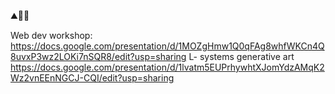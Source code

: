 ⛰️👀🧾

Web dev workshop: https://docs.google.com/presentation/d/1MOZgHmw1Q0qFAg8whfWKCn4Q8uvxP3wz2LOKi7nSQR8/edit?usp=sharing
L- systems generative art https://docs.google.com/presentation/d/1lvatm5EUPrhywhtXJomYdzAMqK2Wz2vnEEnNGCJ-CQI/edit?usp=sharing
